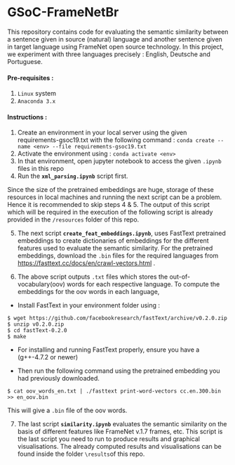 # GSoC-FrameNetBr

This repository contains code for evaluating the semantic similarity between a sentence given in source (natural) language and another sentence given in target language using FrameNet open source technology. In this project, we experiment with three languages precisely : English, Deutsche and Portuguese.

#### Pre-requisites :
1. `Linux` system
2. `Anaconda 3.x`

#### Instructions :
1. Create an environment in your local server using the given requirements-gsoc19.txt with the following command :
`conda create --name <env> --file requirements-gsoc19.txt`
2. Activate the environment using :
`conda activate <env>`
3. In that environment, open jupyter notebook to access the given `.ipynb` files in this repo
4. Run the **`xml_parsing.ipynb`** script first.

Since the size of the pretrained embeddings are huge, storage of these resources in local machines and running the next script can be a problem. Hence it is recommended to skip steps 4 & 5. The output of this script which will be required in the execution of the following script is already provided in the `/resources` folder of this repo.

5. The next script **`create_feat_embeddings.ipynb`**, uses FastText pretrained embeddings to create dictionaries of embeddings for the different features used to evaluate the semantic similarity. For the pretrained embeddings, download the `.bin` files for the required languages from https://fasttext.cc/docs/en/crawl-vectors.html .

6. The above script outputs `.txt` files which stores the out-of-vocabulary(oov) words for each respective language. To compute the embeddings for the oov words in each language,
* Install FastText in your environment folder using : 
```
$ wget https://github.com/facebookresearch/fastText/archive/v0.2.0.zip
$ unzip v0.2.0.zip
$ cd fastText-0.2.0
$ make
```
- For installing and running FastText properly, ensure you have a (g++-4.7.2 or newer)
* Then run the following command using the pretrained embedding you had previously downloaded.
```
$ cat oov_words_en.txt | ./fasttext print-word-vectors cc.en.300.bin >> en_oov.bin
```
This will give a `.bin` file of the oov words.

7. The last script **`similarity.ipynb`** evaluates the semantic similarity on the basis of different features like FrameNet v.1.7 frames, etc. This script is the last script you need to run to produce results and graphical visualisations. The already computed results and visualisations can be found inside the folder `\results`of this repo.




